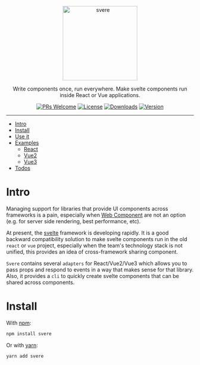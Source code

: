 <p align="center"><img width="200" alt="svere" src="https://user-images.githubusercontent.com/1866848/118639391-7100e580-b80a-11eb-88e1-4a2b547ad475.png"></p>

<p align="center">
  Write components once, run everywhere. Make svelte components run inside React or Vue applications.
</p>

<p align="center">
  <a href="https://github.com/FE-PIRL/svere/pulls"><img alt="PRs Welcome" src="https://img.shields.io/badge/PRs-welcome-brightgreen.svg" /></a>
  <a href="https://github.com/FE-PIRL/svere/blob/master/LICENSE"><img alt="License" src="https://img.shields.io/badge/License-MIT-blue.svg?style=flat-square" /></a>
  <a href="https://npmjs.org/package/svere"><img alt="Downloads" src="https://img.shields.io/npm/dm/svere.svg?style=flat-square" /></a>
  <a href="https://npmjs.org/package/svere" rel="nofollow"><img alt="Version" src="https://img.shields.io/npm/v/svere.svg?style=flat-square"></a>
</p>

---

- [Intro](#intro)
- [Install](#install)
- [Use it](#use-it)
- [Examples](#examples)
    - [React](#react)
    - [Vue2](#vue2)
    - [Vue3](#vue3)
- [Todos](#todos)

# Intro

Managing support for libraries that provide UI components across frameworks is a pain, 
especially when [Web Component](https://developer.mozilla.org/en-US/docs/Web/Web_Components) are not an option (e.g. for server side rendering, best performance, etc).

At present, the [svelte](https://svelte.dev/) framework is developing rapidly. 
It is a good backward compatibility solution to make svelte components run in the old `react` or `vue` project, 
especially when the team's technology stack is not unified, this provides an idea of cross-framework sharing component.

`Svere` contains several `adapters` for React/Vue2/Vue3 which allows you to pass props and respond to events in a way that makes sense for that library.
Also, it provides a `cli` to quickly create svelte components that can be shared across components.

# Install

With [npm](https://www.npmjs.com/):

```bash
npm install svere
```

Or with [yarn](https://yarnpkg.com/lang/en/):

```bash
yarn add svere
```